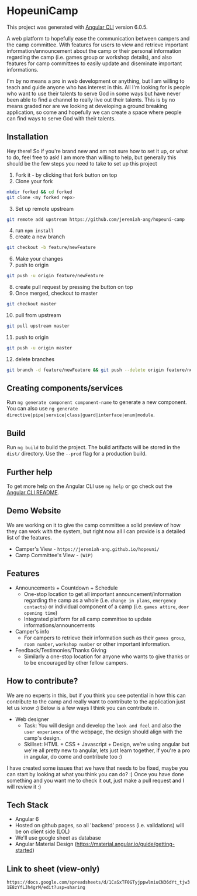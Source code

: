 # HopeuniCamp

This project was generated with [Angular CLI](https://github.com/angular/angular-cli) version 6.0.5. 

A web platform to hopefully ease the communication between campers and the camp committee. With features for users to view and retrieve important information/announcement about the camp or their personal information regarding the camp (i.e. games group or workshop details), and also features for camp committees to easily update and diseminate important informations. 

I'm by no means a pro in web development or anything, but I am willing to teach and guide anyone who has interest in this. All I'm looking for is people who want to use their talents to serve God in some ways but have never been able to find a channel to really live out their talents. This is by no means graded nor are we looking at developing a ground breaking application, so come and hopefully we can create a space where people can find ways to serve God with their talents.

## Installation

Hey there! So if you're brand new and am not sure how to set it up, or what to do, feel free to ask! I am more than willing to help, but generally this should be the few steps you need to take to set up this project 

1) Fork it - by clicking that fork button on top
2) Clone your fork
```bash
mkdir forked && cd forked
git clone <my forked repo>
```

3) Set up remote upstream
```bash
git remote add upstream https://github.com/jeremiah-ang/hopeuni-camp
```

4) run `npm install`
5) create a new branch
```bash
git checkout -b feature/newFeature
```
6) Make your changes
7) push to origin
```bash
git push -u origin feature/newFeature
```
8) create pull request by pressing the button on top
9) Once merged, checkout to master
```bash
git checkout master
```
10) pull from upstream
```bash
git pull upstream master
```
11) push to origin
```bash
git push -u origin master
```
12) delete branches
```bash
git branch -d feature/newFeature && git push --delete origin feature/newFeature
```

## Creating components/services

Run `ng generate component component-name` to generate a new component. You can also use `ng generate directive|pipe|service|class|guard|interface|enum|module`.

## Build

Run `ng build` to build the project. The build artifacts will be stored in the `dist/` directory. Use the `--prod` flag for a production build.

## Further help

To get more help on the Angular CLI use `ng help` or go check out the [Angular CLI README](https://github.com/angular/angular-cli/blob/master/README.md).

## Demo Website 

We are working on it to give the camp committee a solid preview of how they can work with the system, but right now all I can provide is a detailed list of the features.

- Camper's View - `https://jeremiah-ang.github.io/hopeuni/`
- Camp Committee's View - `(WIP)`

## Features
- Announcements + Countdown + Schedule
	- One-stop location to get all important announcement/information regarding the camp as a whole (i.e. `change in plans`, `emergency contacts`) or individual component of a camp (i.e. `games attire`, `door opening time`)
	- Integrated platform for all camp committee to update informations/announcements
- Camper's info 
	- For campers to retrieve their information such as their `games group`, `room number`, `workshop number` or other important information.  
- Feedback/Testimonies/Thanks Giving
	- Similarly a one-stop location for anyone who wants to give thanks or to be encouraged by other fellow campers.

## How to contribute? 

We are no experts in this, but if you think you see potential in how this can contribute to the camp and really want to contribute to the application just let us know :) Below is a few ways I think you can contribute in. 

- Web designer
	- Task: You will design and develop the `look and feel` and also the `user experience` of the webpage, the design should align with the camp's design.
	- Skillset: HTML + CSS + Javascript + Design, we're using angular but we're all pretty new to angular, lets just learn together, if you're a pro in angular, do come and contribute too :)
  
I have created some issues that we have that needs to be fixed, maybe you can start by looking at what you think you can do? :) Once you have done something and you want me to check it out, just make a pull request and I will review it :)
	
## Tech Stack

- Angular 6
- Hosted on github pages, so all 'backend' process (i.e. validations) will be on client side (LOL) 
- We'll use google sheet as database
- Angular Material Design (https://material.angular.io/guide/getting-started)

## Link to sheet (view-only)

`https://docs.google.com/spreadsheets/d/1CaSxTF0GTyjppwlmiuCN36dYt_tjw31E8zYfLJh4grM/edit?usp=sharing`
